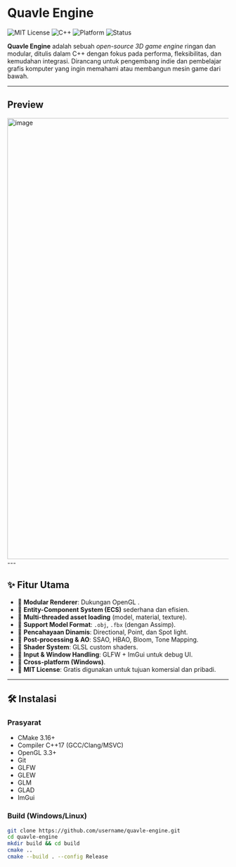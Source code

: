 # Quavle Engine

![MIT License](https://img.shields.io/badge/license-MIT-blue.svg)
![C++](https://img.shields.io/badge/language-C++-blue)
![Platform](https://img.shields.io/badge/platform-Windows%20%7C%20Linux-lightgrey)
![Status](https://img.shields.io/badge/status-early%20development-orange)

**Quavle Engine** adalah sebuah *open-source 3D game engine* ringan dan modular, ditulis dalam C++ dengan fokus pada performa, fleksibilitas, dan kemudahan integrasi. Dirancang untuk pengembang indie dan pembelajar grafis komputer yang ingin memahami atau membangun mesin game dari bawah.

---
## Preview
<img width="1920" height="1002" alt="image" src="https://github.com/user-attachments/assets/d1893b62-82a8-41ac-9d02-fe8932e3f935" />
---

## ✨ Fitur Utama

- 🔹 **Modular Renderer**: Dukungan OpenGL .
- 🔹 **Entity-Component System (ECS)** sederhana dan efisien.
- 🔹 **Multi-threaded asset loading** (model, material, texture).
- 🔹 **Support Model Format**: `.obj`, `.fbx` (dengan Assimp).
- 🔹 **Pencahayaan Dinamis**: Directional, Point, dan Spot light.
- 🔹 **Post-processing & AO**: SSAO, HBAO, Bloom, Tone Mapping.
- 🔹 **Shader System**: GLSL custom shaders.
- 🔹 **Input & Window Handling**: GLFW + ImGui untuk debug UI.
- 🔹 **Cross-platform (Windows)**.
- 🔹 **MIT License**: Gratis digunakan untuk tujuan komersial dan pribadi.

---

## 🛠️ Instalasi

### Prasyarat

- CMake 3.16+
- Compiler C++17 (GCC/Clang/MSVC)
- OpenGL 3.3+
- Git
- GLFW
- GLEW
- GLM
- GLAD
- ImGui

### Build (Windows/Linux)

```bash
git clone https://github.com/username/quavle-engine.git
cd quavle-engine
mkdir build && cd build
cmake ..
cmake --build . --config Release
